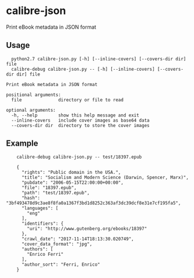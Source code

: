 # calibre-json
Print eBook metadata in JSON format


## Usage

      python2.7 calibre-json.py [-h] [--inline-covers] [--covers-dir dir] file
      calibre-debug calibre-json.py -- [-h] [--inline-covers] [--covers-dir dir] file

    Print eBook metadata in JSON format

    positional arguments:
      file              directory or file to read

    optional arguments:
      -h, --help        show this help message and exit
      --inline-covers   include cover images as base64 data
      --covers-dir dir  directory to store the cover images


## Example

        calibre-debug calibre-json.py -- test/18397.epub

        {
          "rights": "Public domain in the USA.",
          "title": "Socialism and Modern Science (Darwin, Spencer, Marx)",
          "pubdate": "2006-05-15T22:00:00+00:00",
          "file": "18397.epub",
          "path": "test/18397.epub",
          "hash": "3bf493478d9c3ae8f8fa0a1367f3bd1d8252c363af3dc39dcf8e31e7cf195fa5",
          "languages": [
            "eng"
          ],
          "identifiers": {
            "uri": "http://www.gutenberg.org/ebooks/18397"
          },
          "crawl_date": "2017-11-14T18:13:30.020749",
          "cover_data_format": "jpg",
          "authors": [
            "Enrico Ferri"
          ],
          "author_sort": "Ferri, Enrico"
        }
